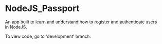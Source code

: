 # NodeJS_Passport
An app built to learn and understand how to register and authenticate users in NodeJS.

To view code, go to 'development' branch.
